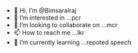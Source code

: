 - 👋 Hi, I’m @BimsaraIraj
- 👀 I’m interested in ...pcr
- 💞️ I’m looking to collaborate on ...mcr
- 📫 How to reach me ...lkr
- 🌱 I’m currently learning ...repoted speech
<!---
BimsaraIraj/BimsaraIraj is a ✨ special ✨ repository because its `README.md` (this file) appears on your GitHub profile.
You can click the Preview link to take a look at your changes.
--->

